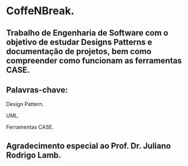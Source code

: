 # CoffeNBreak.

## Trabalho de Engenharia de Software com o objetivo de estudar Designs Patterns e documentação de projetos, bem como compreender como funcionam as ferramentas CASE.

## Palavras-chave:

Design Pattern.

UML.

Ferramentas CASE.

## Agradecimento especial ao Prof. Dr. Juliano Rodrigo Lamb.
